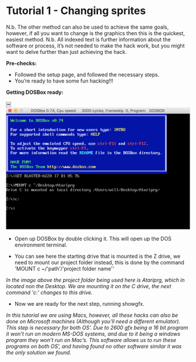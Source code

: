 # **Tutorial 1 - Changing sprites**

N.b. The other method can also be used to achieve the same goals, however, if all you want to change is the graphics then this is the quickest, easiest method.
N.b. All indexed text is further information about the software or process, it’s not needed to make the hack work, but you might want to delve further than just achieving the hack.

**Pre-checks:**

* Followed the setup page, and followed the necessary steps.
* You’re ready to have some fun hacking!!!

**Getting DOSBox ready:**

￼ ![](/public/dosbox.png?raw=true)

* Open up DOSBox by double clicking it. This will open up the DOS environment terminal.

* You can see here the starting drive that is mounted is the Z drive, we need to mount our project folder instead, this is done by the command 'MOUNT c ~/'path'/'project folder name''

*In the image above the project folder being used here is Atariprg, which in located non the Desktop. We are mounting it on the C drive, the next command 'c:' changes to this drive.*

* Now we are ready for the next step, running showgfx.

*In this tutorial we are using Macs, however, all these hacks can also be done on Microsoft machines (Although you’ll need a different emulator). This step is necessary for both OS’. Due to 2600 gfx being a 16 bit program it won’t run on modern MS-DOS systems, and due to it being a windows program 	they won’t run on Mac’s. This software allows us to run these programs on both OS’, and having found no other software similar it was the only solution we found.*
